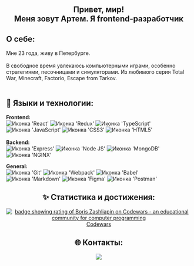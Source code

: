 <h2 align="center"><b>Привет, мир! 
<br>
  Меня зовут Артем. Я frontend-разработчик</b> 

<h2>О себе:</h2>
  Мне 23 года, живу в Петербурге.
<br>

<br>
  В свободное время увлекаюсь компьютерными играми, особенно стратегиями, песочницами и симуляторами. Из любимого серия Total War, Minecraft, Factorio, Escape from Tarkov. 
<br>
<br>

<h2>🔧 Языки и технологии:</h2>
<b>Frontend:</b>
<br>
<span><img src="https://img.shields.io/badge/React-20232A?style=for-the-badge&logo=react&logoColor=61DAFB" alt="Иконка 'React'"></span>
<span><img src="https://img.shields.io/badge/Redux-593D88?style=for-the-badge&logo=redux&logoColor=white" alt="Иконка 'Redux'"></span>
<span><img src="https://img.shields.io/badge/TypeScript-007ACC?style=for-the-badge&logo=typescript&logoColor=white" alt="Иконка 'TypeScript'"></span>
<span><img src="https://img.shields.io/badge/JavaScript-323330?style=for-the-badge&logo=javascript&logoColor=F7DF1E" alt="Иконка 'JavaScript'"></span>
<span><img src="https://img.shields.io/badge/CSS3-1572B6?style=for-the-badge&logo=css3&logoColor=white" alt="Иконка 'СSS3'"></span>
<span><img src="https://img.shields.io/badge/HTML5-E34F26?style=for-the-badge&logo=html5&logoColor=white" alt="Иконка 'HTML5'"></span>
<br>

<br>
<b>Backend:</b>
<br>
<span><img src="https://img.shields.io/badge/Express.js-000000?style=for-the-badge&logo=express&logoColor=white" alt="Иконка 'Express'"></span>
<span><img src="https://img.shields.io/badge/Node.js-339933?style=for-the-badge&logo=nodedotjs&logoColor=white" alt="Иконка 'Node JS'"></span>
<span><img src="https://img.shields.io/badge/MongoDB-4EA94B?style=for-the-badge&logo=mongodb&logoColor=white" alt="Иконка 'MongoDB'"></span>
<span><img src="https://img.shields.io/badge/Nginx-009639?style=for-the-badge&logo=nginx&logoColor=white" alt="Иконка 'NGINX'"></span>

<b>General:</b>
<br>
<img src="https://img.shields.io/badge/GIT-E44C30?style=for-the-badge&logo=git&logoColor=white" alt="Иконка 'Git'">
<img src="https://img.shields.io/badge/Webpack-8DD6F9?style=for-the-badge&logo=Webpack&logoColor=white" alt="Иконка 'Webpack'">
<img src="https://img.shields.io/badge/Babel-F9DC3E?style=for-the-badge&logo=babel&logoColor=white" alt="Иконка 'Babel'">
<img src="https://img.shields.io/badge/Markdown-000000?style=for-the-badge&logo=markdown&logoColor=white" alt="Иконка 'Markdown'">
<img src="https://img.shields.io/badge/Figma-F24E1E?style=for-the-badge&logo=figma&logoColor=white" alt="Иконка 'Figma'">
<img src="https://img.shields.io/badge/Postman-FF6C37?style=for-the-badge&logo=Postman&logoColor=white" alt="Иконка 'Postman'">
<br>                                                                                                                                                       

<h2 align="center">✨ Статистика и достижения:</h2>
<div align="center">
  <a href="https://www.codewars.com/users/Didsen11"><img src="https://www.codewars.com/users/Didsen11/badges/large" alt="badge showing rating of Boris Zashliapin on Codewars - an educational community for computer programming"/></a>
  <br>
  <a href="https://www.codewars.com/users/Didsen11">Codewars</a>
</div>

<h2 align="center">🌐 Контакты:</h2>
<div align="center">
  <a href="https://t.me/Sunlles1">
    <img src="https://img.shields.io/badge/Telegram-blue?logo=telegram&logoColor=white&style=for-the-badge">
  </a>
</div>
